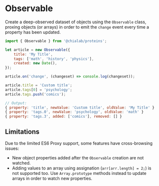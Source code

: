 # Observable

Create a deep-observed dataset of objects using the `Observable` class, proxing objects (or arrays) in order to emit the `change` event every time a property has been updated.

```js
import { Observable } from '@chialab/proteins';

let article = new Observable({
    title: 'My Title',
    tags: ['math', 'history', 'physics'],
    created: new Date(),
});

article.on('change', (changeset) => console.log(changeset));

article.title = 'Custom title';
article.tags[0] = 'psychology';
article.tags.push('comics');
```

```js
// Output:
{ property: 'title', newValue: 'Custom title', oldValue: 'My Title' }
{ property: 'tags.0', newValue: 'psychology', oldValue: 'math' }
{ property: 'tags.3', added: ['comics'], removed: [] }
```

## Limitations

Due to the limited ES6 Proxy support, some features have cross-browsing issues:

-   New object properties added after the `Observable` creation are not watched.
-   Adding values to an array using assignation (`arr[arr.length] = 2;`) is not supported too. Use `Array.prototype` methods instead to update arrays in order to watch new properties.
